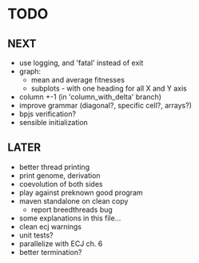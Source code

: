 TODO
====

NEXT
----
- use logging, and 'fatal' instead of exit 
- graph:
  - mean and average fitnesses
  - subplots - with one heading for all X and Y axis
- column +-1 (in 'column_with_delta' branch)
- improve grammar (diagonal?, specific cell?, arrays?)
- bpjs verification?
- sensible initialization


LATER
-----
- better thread printing
- print genome, derivation
- coevolution of both sides
- play against preknown good program
- maven standalone on clean copy 
  - report breedthreads bug
- some explanations in this file...
- clean ecj warnings
- unit tests?
- parallelize with ECJ ch. 6
- better termination?
